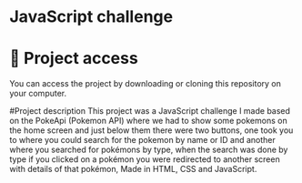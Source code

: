 # JavaScript challenge

# 📁 Project access
You can access the project by downloading or cloning this repository on your computer.

#Project description
This project was a JavaScript challenge I made based on the PokeApi (Pokemon API) where we had to show some pokemons on the home screen and just below them there were two buttons, one took you to where you could search for the pokemon by name or ID and another where you searched for pokémons by type, when the search was done by type if you clicked on a pokémon you were redirected to another screen with details of that pokémon, Made in HTML, CSS and JavaScript.

